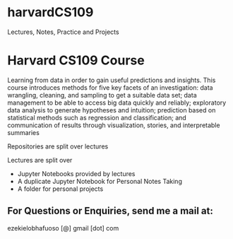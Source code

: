 # harvardCS109
Lectures, Notes, Practice and Projects
<h1> Harvard CS109 Course </h2>
<p>Learning from data in order to gain useful predictions and insights. This course introduces methods for five key facets of an investigation: data wrangling, cleaning, and sampling to get a suitable data set; data management to be able to access big data quickly and reliably; exploratory data analysis to generate hypotheses and intuition; prediction based on statistical methods such as regression and classification; and communication of results through visualization, stories, and interpretable summaries</p>
<p>Repositories are split over lectures<p>
<p>Lectures are split over 
<ul>
<li>Jupyter Notebooks provided by lectures</li>
<li> A duplicate Jupyter Notebook for Personal Notes Taking</li>
<li> A folder for personal projects</li>
</ul>
</p>

<h2>For Questions or Enquiries, send me a mail at:</h2>
<p>ezekielobhafuoso [@] gmail [dot] com </p>
